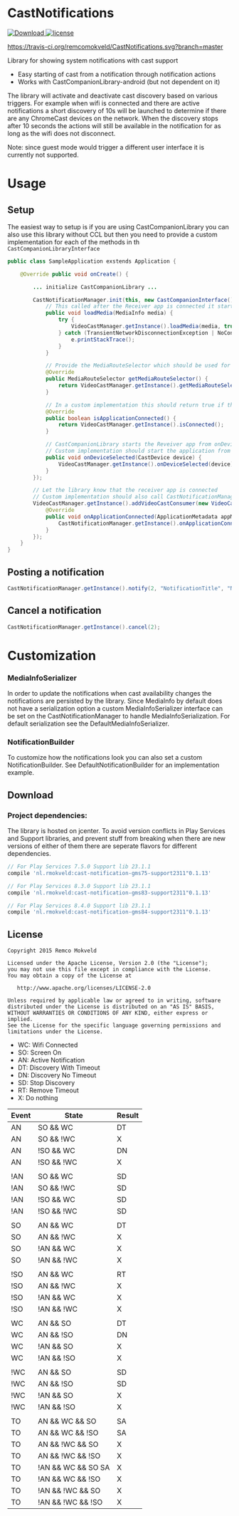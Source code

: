 CastNotifications
========

[ ![Download](https://api.bintray.com/packages/rmokveld/maven/cast-notification/images/download.svg) ](https://bintray.com/rmokveld/maven/cast-notification/_latestVersion)
[![license](https://img.shields.io/hexpm/l/plug.svg)](LICENSE)

https://travis-ci.org/remcomokveld/CastNotifications.svg?branch=master

Library for showing system notifications with cast support
* Easy starting of cast from a notification through notification actions
* Works with CastCompanionLibrary-android (but not dependent on it)

The library will activate and deactivate cast discovery based on various triggers.
For example when wifi is connected and there are active notifications a short discovery of 10s will be launched to determine if there are any ChromeCast devices on the network. When the discovery stops after 10 seconds the actions will still be available in the notification for as long as the wifi does not disconnect.

Note: since guest mode would trigger a different user interface it is currently not supported.

Usage
=====
## Setup

The easiest way to setup is if you are using CastCompanionLibrary you can also use this library without CCL but then you need to provide a custom implementation for each of the methods in th `CastCompanionLibraryInterface`

``` java
public class SampleApplication exstends Application {

    @Override public void onCreate() {

        ... initialize CastCompanionLibrary ...

        CastNotificationManager.init(this, new CastCompanionInterface() {
            // This called after the Receiver app is connected it starts the playback on ChromeCast
            public void loadMedia(MediaInfo media) {
                try {
                    VideoCastManager.getInstance().loadMedia(media, true, 0);
                } catch (TransientNetworkDisconnectionException | NoConnectionException e) {
                    e.printStackTrace();
                }
            }

            // Provide the MediaRouteSelector which should be used for discovery
            @Override
            public MediaRouteSelector getMediaRouteSelector() {
                return VideoCastManager.getInstance().getMediaRouteSelector();
            }

            // In a custom implementation this should return true if the Receiver app is connected through a GoogleApiService
            @Override
            public boolean isApplicationConnected() {
                return VideoCastManager.getInstance().isConnected();
            }

            // CastCompanionLibrary starts the Reveiver app from onDeviceSelected.
            // Custom implementation should start the application from this method
            public void onDeviceSelected(CastDevice device) {
                VideoCastManager.getInstance().onDeviceSelected(device);
            }
        });

        // Let the library know that the receiver app is connected
        // Custom implementation should also call CastNotificationManager.getInstance().onApplicationConnected(); when the application is connected
        VideoCastManager.getInstance().addVideoCastConsumer(new VideoCastConsumerImpl() {
            @Override
            public void onApplicationConnected(ApplicationMetadata appMetadata, String sessionId, boolean wasLaunched) {
                CastNotificationManager.getInstance().onApplicationConnected();
            }
        });
    }
}
```

## Posting a notification

```java
CastNotificationManager.getInstance().notify(2, "NotificationTitle", "NotificationSubTitle", mediaInfo);
```

## Cancel a notification

```java
CastNotificationManager.getInstance().cancel(2);

```

Customization
=====

### MediaInfoSerializer
In order to update the notifications when cast availability changes the notifications are persisted by the library.
Since MediaInfo by default does not have a serialization option a custom MediaInfoSerializer interface can be set on the CastNotificationManager
to handle MediaInfoSerialization. For default serialization see the DefaultMediaInfoSerializer.

### NotificationBuilder
To customize how the notifications look you can also set a custom NotificationBuilder. See DefaultNotificationBuilder for an implementation example.

Download
--------

### Project dependencies:
The library is hosted on jcenter. To avoid version conflicts in Play Services and Support libraries, and prevent stuff from breaking when there are new versions of either of them there are seperate flavors for different dependencies.
```groovy
// For Play Services 7.5.0 Support lib 23.1.1
compile 'nl.rmokveld:cast-notification-gms75-support2311"0.1.13'

// For Play Services 8.3.0 Support lib 23.1.1
compile 'nl.rmokveld:cast-notification-gms83-support2311"0.1.13'

// For Play Services 8.4.0 Support lib 23.1.1
compile 'nl.rmokveld:cast-notification-gms84-support2311"0.1.13'

```


License
-------

    Copyright 2015 Remco Mokveld

    Licensed under the Apache License, Version 2.0 (the "License");
    you may not use this file except in compliance with the License.
    You may obtain a copy of the License at

       http://www.apache.org/licenses/LICENSE-2.0

    Unless required by applicable law or agreed to in writing, software
    distributed under the License is distributed on an "AS IS" BASIS,
    WITHOUT WARRANTIES OR CONDITIONS OF ANY KIND, either express or implied.
    See the License for the specific language governing permissions and
    limitations under the License.

- WC: Wifi Connected
- SO: Screen On
- AN: Active Notification
- DT: Discovery With Timeout
- DN: Discovery No Timeout
- SD: Stop Discovery
- RT: Remove Timeout
- X: Do nothing

| Event | State               | Result |
|-------|---------------------|--------|
| AN    | SO && WC            | DT     |
| AN    | SO && !WC           | X      |
| AN    | !SO && WC           | DN     |
| AN    | !SO && !WC          | X      |
|       |                     |        |
| !AN   | SO && WC            | SD     |
| !AN   | SO && !WC           | SD     |
| !AN   | !SO && WC           | SD     |
| !AN   | !SO && !WC          | SD     |
|       |                     |        |
| SO    | AN && WC            | DT     |
| SO    | AN && !WC           | X      |
| SO    | !AN && WC           | X      |
| SO    | !AN && !WC          | X      |
|       |                     |        |
| !SO   | AN && WC            | RT     |
| !SO   | AN && !WC           | X      |
| !SO   | !AN && WC           | X      |
| !SO   | !AN && !WC          | X      |
|       |                     |        |
| WC    | AN && SO            | DT     |
| WC    | AN && !SO           | DN     |
| WC    | !AN && SO           | X      |
| WC    | !AN && !SO          | X      |
|       |                     |        |
| !WC   | AN && SO            | SD     |
| !WC   | AN && !SO           | SD     |
| !WC   | !AN && SO           | X      |
| !WC   | !AN && !SO          | X      |
|       |                     |        |
| TO    | AN && WC && SO      | SA     |
| TO    | AN && WC && !SO     | SA     |
| TO    | AN && !WC && SO     | X      |
| TO    | AN && !WC && !SO    | X      |
| TO    | !AN && WC && SO  SA | X      |
| TO    | !AN && WC && !SO    | X      |
| TO    | !AN && !WC && SO    | X      |
| TO    | !AN && !WC && !SO   | X      |
